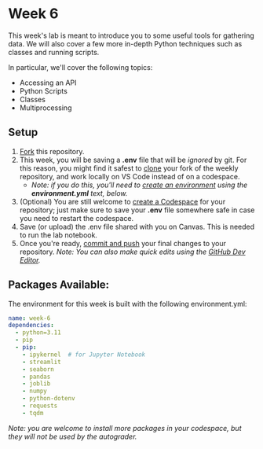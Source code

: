 # Week 6

This week's lab is meant to introduce you to some useful tools for gathering data. We will also cover a few more in-depth Python techniques such as classes and running scripts.

In particular, we'll cover the following topics:

- Accessing an API
- Python Scripts
- Classes
- Multiprocessing

## Setup

1. [Fork](https://docs.github.com/en/pull-requests/collaborating-with-pull-requests/working-with-forks/fork-a-repo#forking-a-repository) this repository.
2. This week, you will be saving a **.env** file that will be *ignored* by git. For this reason, you might find it safest to [clone](https://code.visualstudio.com/docs/sourcecontrol/intro-to-git#_clone-a-repository-locally) your fork of the weekly repository, and work locally on VS Code instead of on a codespace.
   - *Note: if you do this, you'll need to [create an environment](https://docs.conda.io/projects/conda/en/latest/user-guide/tasks/manage-environments.html#creating-an-environment-from-an-environment-yml-file) using the **environment.yml** text, below.*
3. (Optional) You are still welcome to [create a Codespace](https://docs.github.com/en/codespaces/developing-in-a-codespace/creating-a-codespace-for-a-repository#creating-a-codespace-for-a-repository) for your repository; just make sure to save your **.env** file somewhere safe in case you need to restart the codespace.
4. Save (or upload) the .env file shared with you on Canvas. This is needed to run the lab notebook.
5. Once you're ready, [commit and push](https://docs.github.com/en/codespaces/developing-in-a-codespace/using-source-control-in-your-codespace#committing-your-changes) your final changes to your repository. *Note: You can also make quick edits using the [GitHub Dev Editor](https://docs.github.com/en/codespaces/the-githubdev-web-based-editor#opening-the-githubdev-editor).*

## Packages Available:

The environment for this week is built with the following environment.yml:

```yml
name: week-6
dependencies:
  - python=3.11
  - pip
  - pip:
    - ipykernel  # for Jupyter Notebook
    - streamlit
    - seaborn
    - pandas
    - joblib
    - numpy
    - python-dotenv
    - requests
    - tqdm
```

*Note: you are welcome to install more packages in your codespace, but they will not be used by the autograder.*